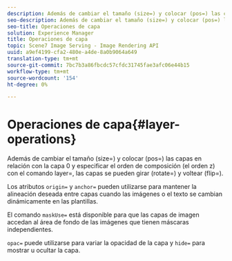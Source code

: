 ```yaml
---
description: Además de cambiar el tamaño (size=) y colocar (pos=) las capas en relación con la capa 0 y especificar el orden de composición (el orden z) con el comando layer=, las capas se pueden girar (rotate=) y voltear (flip=).
seo-description: Además de cambiar el tamaño (size=) y colocar (pos=) las capas en relación con la capa 0 y especificar el orden de composición (el orden z) con el comando layer=, las capas se pueden girar (rotate=) y voltear (flip=).
seo-title: Operaciones de capa
solution: Experience Manager
title: Operaciones de capa
topic: Scene7 Image Serving - Image Rendering API
uuid: a9ef4199-cfa2-480e-a4de-8a0b9064a649
translation-type: tm+mt
source-git-commit: 7bc7b3a86fbcdc57cfdc31745fae3afc06e44b15
workflow-type: tm+mt
source-wordcount: '154'
ht-degree: 0%

---
```



# Operaciones de capa{#layer-operations}

Además de cambiar el tamaño (size=) y colocar (pos=) las capas en relación con la capa 0 y especificar el orden de composición (el orden z) con el comando layer=, las capas se pueden girar (rotate=) y voltear (flip=).

Los atributos `origin=` y `anchor=` pueden utilizarse para mantener la alineación deseada entre capas cuando las imágenes o el texto se cambian dinámicamente en las plantillas.

El comando `maskUse=` está disponible para que las capas de imagen accedan al área de fondo de las imágenes que tienen máscaras independientes.

`opac=` puede utilizarse para variar la opacidad de la capa y  `hide=` para mostrar u ocultar la capa.

